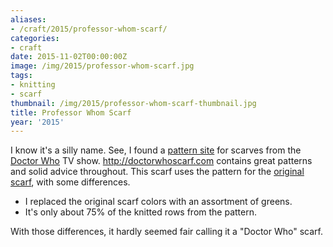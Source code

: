 ```yaml
---
aliases:
- /craft/2015/professor-whom-scarf/
categories:
- craft
date: 2015-11-02T00:00:00Z
image: /img/2015/professor-whom-scarf.jpg
tags:
- knitting
- scarf
thumbnail: /img/2015/professor-whom-scarf-thumbnail.jpg
title: Professor Whom Scarf
year: '2015'
---
```

[pattern site]: http://doctorwhoscarf.com
[Doctor Who]: https://en.wikipedia.org/wiki/Doctor_Who
[original scarf]: http://www.doctorwhoscarf.com/s12.html
I know it's a silly name. See, I found a [pattern site][] for scarves from the [Doctor Who][]
TV show. http://doctorwhoscarf.com contains great patterns and solid advice throughout. This
scarf uses the pattern for the [original scarf][], with some differences.
<!--more-->

* I replaced the original scarf colors with an assortment of greens.
* It's only about 75% of the knitted rows from the pattern.

With those differences, it hardly seemed fair calling it a "Doctor Who" scarf.


